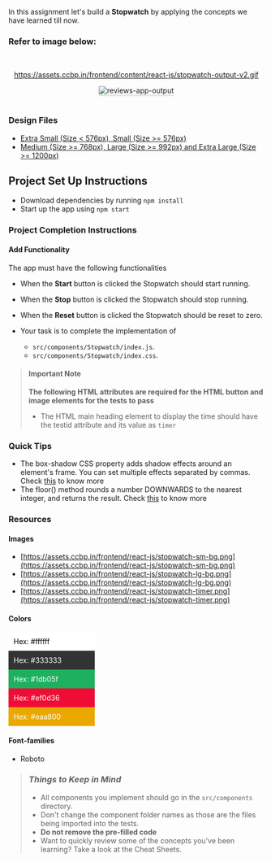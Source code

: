 In this assignment let's build a **Stopwatch** by applying the concepts we have
learned till now.

### Refer to image below:

<br/>

<div style="text-align: center;">

https://assets.ccbp.in/frontend/content/react-js/stopwatch-output-v2.gif

<img src="https://assets.ccbp.in/frontend/content/react-js/stopwatch-output-v2.gif" alt="reviews-app-output" style="max-width:70%;box-shadow:0 2.8px 2.2px rgba(0, 0, 0, 0.12)">

</div>

<br/>

### Design Files

- [Extra Small (Size < 576px), Small (Size >= 576px)](https://assets.ccbp.in/frontend/content/react-js/stopwatch-sm-output.png)
- [Medium (Size >= 768px), Large (Size >= 992px) and Extra Large (Size >= 1200px)](https://assets.ccbp.in/frontend/content/react-js/stopwatch-lg-output.png)

## Project Set Up Instructions

- Download dependencies by running `npm install`
- Start up the app using `npm start`

### Project Completion Instructions

#### Add Functionality

The app must have the following functionalities

- When the **Start** button is clicked the Stopwatch should start running.
- When the **Stop** button is clicked the Stopwatch should stop running.
- When the **Reset** button is clicked the Stopwatch should be reset to zero.

- Your task is to complete the implementation of
  - `src/components/Stopwatch/index.js`.
  - `src/components/Stopwatch/index.css`.

> #### Important Note
>
> **The following HTML attributes are required for the HTML button and image
> elements for the tests to pass**
>
> - The HTML main heading element to display the time should have the testid attribute and its value as `timer`

### Quick Tips

- The box-shadow CSS property adds shadow effects around an element's frame. You
  can set multiple effects separated by commas. Check
  <a href="https://developer.mozilla.org/en-US/docs/Web/CSS/box-shadow" target="__blank">this</a>
  to know more
- The floor() method rounds a number DOWNWARDS to the nearest integer, and
  returns the result. Check
  <a href="https://www.w3schools.com/jsref/jsref_floor.asp" target="__blank">this</a>
  to know more

### Resources

#### Images

- [https://assets.ccbp.in/frontend/react-js/stopwatch-sm-bg.png](https://assets.ccbp.in/frontend/react-js/stopwatch-sm-bg.png)
- [https://assets.ccbp.in/frontend/react-js/stopwatch-lg-bg.png](https://assets.ccbp.in/frontend/react-js/stopwatch-lg-bg.png)
- [https://assets.ccbp.in/frontend/react-js/stopwatch-timer.png](https://assets.ccbp.in/frontend/react-js/stopwatch-timer.png)

#### Colors

<div style="background-color: #ffffff ; width: 150px; padding: 10px; color: black">Hex: #ffffff</div>
<div style="background-color: #333333 ; width: 150px; padding: 10px; color: white">Hex: #333333</div>
<div style="background-color: #1db05f ; width: 150px; padding: 10px; color: white">Hex: #1db05f</div>
<div style="background-color: #ef0d36 ; width: 150px; padding: 10px; color: white">Hex: #ef0d36</div>
<div style="background-color: #eaa800 ; width: 150px; padding: 10px; color: white">Hex: #eaa800</div>

#### Font-families

- Roboto

> ### _Things to Keep in Mind_
>
> - All components you implement should go in the `src/components` directory.
> - Don't change the component folder names as those are the files being
>   imported into the tests.
> - **Do not remove the pre-filled code**
> - Want to quickly review some of the concepts you’ve been learning? Take a
>   look at the Cheat Sheets.
